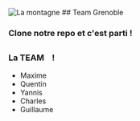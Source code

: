 ![La montagne](http://informations-documents.com/coloriages.dessins/coloriages/coloriage_montagne4.jpg)
                                            ## Team Grenoble

### Clone notre repo et c'est parti !


##  



### La TEAM    !

- Maxime
- Quentin
- Yannis
- Charles
- Guillaume

